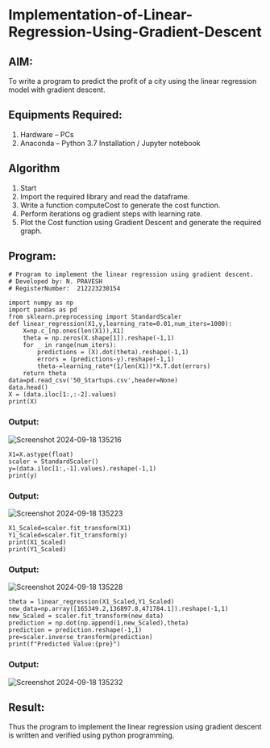 # Implementation-of-Linear-Regression-Using-Gradient-Descent

## AIM:
To write a program to predict the profit of a city using the linear regression model with gradient descent.

## Equipments Required:
1. Hardware – PCs
2. Anaconda – Python 3.7 Installation / Jupyter notebook

## Algorithm
1. Start
2. Import the required library and read the dataframe.
3. Write a function computeCost to generate the cost function.
4. Perform iterations og gradient steps with learning rate.
5. Plot the Cost function using Gradient Descent and generate the required graph.

## Program:
```
# Program to implement the linear regression using gradient descent.
# Developed by: N. PRAVESH
# RegisterNumber:  212223230154
```
```
import numpy as np
import pandas as pd
from sklearn.preprocessing import StandardScaler
def linear_regression(X1,y,learning_rate=0.01,num_iters=1000):
    X=np.c_[np.ones(len(X1)),X1]
    theta = np.zeros(X.shape[1]).reshape(-1,1)
    for _ in range(num_iters):
        predictions = (X).dot(theta).reshape(-1,1)
        errors = (predictions-y).reshape(-1,1)
        theta-=learning_rate*(1/len(X1))*X.T.dot(errors)
    return theta
data=pd.read_csv('50_Startups.csv',header=None)
data.head()
X = (data.iloc[1:,:-2].values)
print(X)
```

### Output:
![Screenshot 2024-09-18 135216](https://github.com/user-attachments/assets/befb6dc7-7442-4e79-9c21-f114f9376c49)

```
X1=X.astype(float)
scaler = StandardScaler()
y=(data.iloc[1:,-1].values).reshape(-1,1)
print(y)
```

### Output:
![Screenshot 2024-09-18 135223](https://github.com/user-attachments/assets/f4fddf32-11d5-4eba-a147-b9574c1d0bf3)

```
X1_Scaled=scaler.fit_transform(X1)
Y1_Scaled=scaler.fit_transform(y)
print(X1_Scaled)
print(Y1_Scaled)
```

### Output:
![Screenshot 2024-09-18 135228](https://github.com/user-attachments/assets/b1ab04ed-8de3-40be-94c1-22fd000dbd9d)

```
theta = linear_regression(X1_Scaled,Y1_Scaled)
new_data=np.array([165349.2,136897.8,471784.1]).reshape(-1,1)
new_Scaled = scaler.fit_transform(new_data)
prediction = np.dot(np.append(1,new_Scaled),theta)
prediction = prediction.reshape(-1,1)
pre=scaler.inverse_transform(prediction)
print(f"Predicted Value:{pre}")
```

### Output:
![Screenshot 2024-09-18 135232](https://github.com/user-attachments/assets/0713d2d2-5f3e-41ad-a406-64e772fca62f)




## Result:
Thus the program to implement the linear regression using gradient descent is written and verified using python programming.
